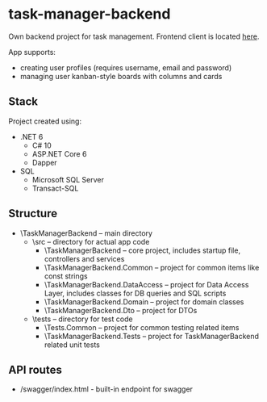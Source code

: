 # task-manager-backend

Own backend project for task management. Frontend client is located [here](https://github.com/BashMat/task-manager-frontend).

App supports:
- creating user profiles (requires username, email and password)
- managing user kanban-style boards with columns and cards

## Stack
Project created using:
- .NET 6
  - C# 10
  - ASP.NET Core 6
  - Dapper
- SQL
  - Microsoft SQL Server
  - Transact-SQL

## Structure
- \TaskManagerBackend – main directory
  - \src – directory for actual app code
    - \TaskManagerBackend – core project, includes startup file, controllers and services
    - \TaskManagerBackend.Common – project for common items like const strings
    - \TaskManagerBackend.DataAccess – project for Data Access Layer, includes classes for DB queries and SQL scripts
    - \TaskManagerBackend.Domain – project for domain classes
    - \TaskManagerBackend.Dto – project for DTOs
  - \tests – directory for test code
    - \Tests.Common – project for common testing related items
    - \TaskManagerBackend.Tests – project for TaskManagerBackend related unit tests

## API routes
- /swagger/index.html - built-in endpoint for swagger